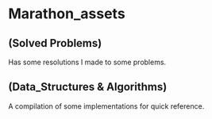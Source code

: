 # Marathon_assets

## (Solved Problems)
Has some resolutions I made to some problems.

## (Data_Structures & Algorithms)
A compilation of some implementations for quick reference.
